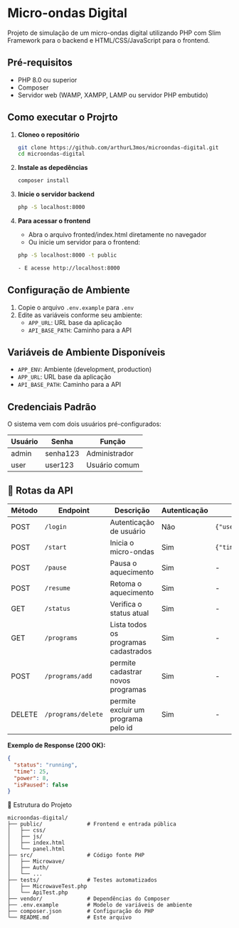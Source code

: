 # Micro-ondas Digital

Projeto de simulação de um micro-ondas digital utilizando PHP com Slim Framework para o backend e HTML/CSS/JavaScript para o frontend.

## Pré-requisitos

- PHP 8.0 ou superior
- Composer
- Servidor web (WAMP, XAMPP, LAMP ou servidor PHP embutido)

## Como executar o Projrto

1. **Cloneo o repositório**
    ```bash
    git clone https://github.com/arthurL3mos/microondas-digital.git
    cd microondas-digital

2. **Instale as depedências**
    ```bash
    composer install

3. **Inicie o servidor backend**
    ```bash
    php -S localhost:8000 

4. **Para acessar o frontend**

    - Abra o arquivo fronted/index.html diretamente no navegador
    - Ou inicie um servidor para o frontend:
    ```bash
    php -S localhost:8000 -t public

    - E acesse http://localhost:8000

## Configuração de Ambiente
1. Copie o arquivo `.env.example` para `.env`
2. Edite as variáveis conforme seu ambiente:
   - `APP_URL`: URL base da aplicação
   - `API_BASE_PATH`: Caminho para a API

## Variáveis de Ambiente Disponíveis

- `APP_ENV`: Ambiente (development, production)
- `APP_URL`: URL base da aplicação
- `API_BASE_PATH`: Caminho para a API

## Credenciais Padrão

O sistema vem com dois usuários pré-configurados:

| Usuário | Senha    | Função           |
|---------|----------|------------------|
| admin   | senha123 | Administrador    |
| user    | user123  | Usuário comum    |


## 🔄 Rotas da API

| Método | Endpoint         | Descrição                             | Autenticação | Body Request Example              |
|--------|------------------|--------------------------------       |--------------|-----------------------------------|
| POST   | `/login`         | Autenticação de usuário               | Não          | `{"username":"admin","password":"senha123"}` |
| POST   | `/start`         | Inicia o micro-ondas                  | Sim          | `{"time": 30, "power": 8}`        |
| POST   | `/pause`         | Pausa o aquecimento                   | Sim          | -                                  |
| POST   | `/resume`        | Retoma o aquecimento                  | Sim          | -                                  |
| GET    | `/status`        | Verifica o status atual               | Sim          | -                                  |
| GET    | `/programs`      | Lista todos os programas cadastrados  | Sim          | -                                  |
| POST   | `/programs/add`  | permite cadastrar novos programas     | Sim          | -                                  |
| DELETE | `/programs/delete`| permite excluir um programa pelo id  | Sim          | -                                  |

**Exemplo de Response (200 OK):**
```json
{
  "status": "running",
  "time": 25,
  "power": 8,
  "isPaused": false
}
```

🧩 Estrutura do Projeto
```text
microondas-digital/
├── public/              # Frontend e entrada pública
│   ├── css/
│   ├── js/
│   ├── index.html
│   └── panel.html
├── src/                 # Código fonte PHP
│   ├── Microwave/
│   ├── Auth/
│   └── ...
├── tests/               # Testes automatizados
│   ├── MicrowaveTest.php
│   └── ApiTest.php
├── vendor/              # Dependências do Composer
├── .env.example         # Modelo de variáveis de ambiente
├── composer.json        # Configuração do PHP
└── README.md            # Este arquivo
```